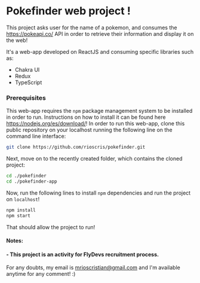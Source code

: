 # Pokefinder web project !

This project asks user for the name of a pokemon, and consumes the https://pokeapi.co/ API in order to retrieve their information and display it on the web!

It's a web-app developed on ReactJS and consuming specific libraries such as:

- Chakra UI
- Redux
- TypeScript

### Prerequisites

This web-app requires the `npm` package management system to be installed in order to run. Instructions on how to install it can be found here https://nodejs.org/es/download/!
In order to run this web-app, clone this public repository on your localhost running the following line on the command line interface:

```bash
git clone https://github.com/rioscris/pokefinder.git
```

Next, move on to the recently created folder, which contains the cloned project:

```bash
cd ./pokefinder
cd ./pokefinder-app
```

Now, run the following lines to install `npm` dependencies and run the project on `localhost`!

```bash
npm install
npm start
```

That should allow the project to run!

#### Notes: 
#### - This project is an activity for FlyDevs recruitment process.

For any doubts, my email is mrioscristian@gmail.com and I'm available anytime for any comment! :)
